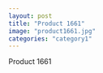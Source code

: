 ```yaml
---
layout: post
title: "Product 1661"
image: "product1661.jpg"
categories: "category1"
---
```

Product 1661
